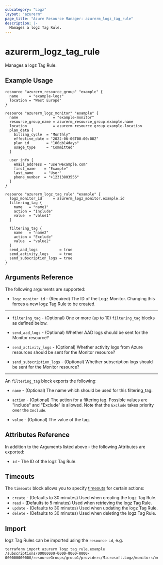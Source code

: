 ```yaml
---
subcategory: "Logz"
layout: "azurerm"
page_title: "Azure Resource Manager: azurerm_logz_tag_rule"
description: |-
  Manages a logz Tag Rule.
---
```


# azurerm_logz_tag_rule

Manages a logz Tag Rule.

## Example Usage

```hcl
resource "azurerm_resource_group" "example" {
  name     = "example-logz"
  location = "West Europe"
}

resource "azurerm_logz_monitor" "example" {
  name                = "example-monitor"
  resource_group_name = azurerm_resource_group.example.name
  location            = azurerm_resource_group.example.location
  plan_data {
    billing_cycle  = "Monthly"
    effective_date = "2022-06-06T00:00:00Z"
    plan_id        = "100gb14days"
    usage_type     = "Committed"
  }

  user_info {
    email_address = "user@example.com"
    first_name    = "Example"
    last_name     = "User"
    phone_number  = "+12313803556"
  }
}

resource "azurerm_logz_tag_rule" "example" {
  logz_monitor_id     = azurerm_logz_monitor.example.id
  filtering_tag {
    name   = "name1"
    action = "Include"
    value  = "value1"
  }

  filtering_tag {
    name   = "name2"
    action = "Exclude"
    value  = "value2"
  }
  send_aad_logs          = true
  send_activity_logs     = true
  send_subscription_logs = true
}
```

## Arguments Reference

The following arguments are supported:

* `logz_monitor_id` - (Required) The ID of the Logz Monitor. Changing this forces a new logz Tag Rule to be created.

---

* `filtering_tag` - (Optional) One or more (up to 10) `filtering_tag` blocks as defined below.

* `send_aad_logs` - (Optional) Whether AAD logs should be sent for the Monitor resource?

* `send_activity_logs` - (Optional) Whether activity logs from Azure resources should be sent for the Monitor resource?

* `send_subscription_logs` - (Optional) Whether subscription logs should be sent for the Monitor resource?

---

An `filtering_tag` block exports the following:

* `name` - (Optional) The name which should be used for this filtering_tag.

* `action` - (Optional) The action for a filtering tag. Possible values are "Include" and "Exclude" is allowed. Note that the `Exclude` takes priority over the `Include`.

* `value` - (Optional) The value of the tag.

## Attributes Reference

In addition to the Arguments listed above - the following Attributes are exported:

* `id` - The ID of the logz Tag Rule.

## Timeouts

The `timeouts` block allows you to specify [timeouts](https://www.terraform.io/docs/configuration/resources.html#timeouts) for certain actions:

* `create` - (Defaults to 30 minutes) Used when creating the logz Tag Rule.
* `read` - (Defaults to 5 minutes) Used when retrieving the logz Tag Rule.
* `update` - (Defaults to 30 minutes) Used when updating the logz Tag Rule.
* `delete` - (Defaults to 30 minutes) Used when deleting the logz Tag Rule.

## Import

logz Tag Rules can be imported using the `resource id`, e.g.

```shell
terraform import azurerm_logz_tag_rule.example /subscriptions/00000000-0000-0000-0000-000000000000/resourceGroups/group1/providers/Microsoft.Logz/monitors/monitor1/tagRules/ruleSet1
```
